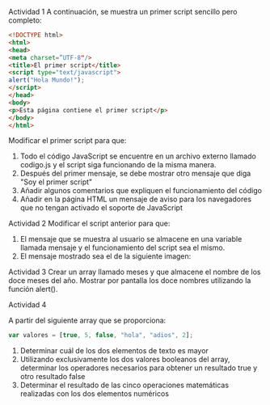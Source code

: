 Actividad 1
A continuación, se muestra un primer script sencillo pero completo:

```HTML
<!DOCTYPE html>
<html>
<head>
<meta charset=”UTF-8"/>
<title>El primer script</title>
<script type="text/javascript">
alert("Hola Mundo!");
</script>
</head>
<body>
<p>Esta página contiene el primer script</p>
</body>
</html>
```

Modificar el primer script para que:

1. Todo el código JavaScript se encuentre en un archivo externo llamado
   codigo.js y el script siga funcionando de la misma manera.
2. Después del primer mensaje, se debe mostrar otro mensaje que diga "Soy el
   primer script"
3. Añadir algunos comentarios que expliquen el funcionamiento del código
4. Añadir en la página HTML un mensaje de aviso para los navegadores que no
   tengan activado el soporte de JavaScript

Actividad 2
Modificar el script anterior para que:

1. El mensaje que se muestra al usuario se almacene en una variable llamada
   mensaje y el funcionamiento del script sea el mismo.
2. El mensaje mostrado sea el de la siguiente imagen:

Actividad 3
Crear un array llamado meses y que almacene el nombre de los doce meses del año.
Mostrar por pantalla los doce nombres utilizando la función alert().

Actividad 4

A partir del siguiente array que se proporciona:

```js
var valores = [true, 5, false, "hola", "adios", 2];
```

1. Determinar cuál de los dos elementos de texto es mayor
2. Utilizando exclusivamente los dos valores booleanos del array, determinar los
   operadores necesarios para obtener un resultado true y otro resultado false
3. Determinar el resultado de las cinco operaciones matemáticas realizadas con los
   dos elementos numéricos
